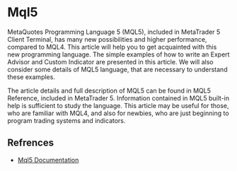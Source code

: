 # Mql5
MetaQuotes Programming Language 5 (MQL5), included in MetaTrader 5 Client Terminal, has many new possibilities and higher performance, compared to MQL4. This article will help you to get acquainted with this new programming language. The simple examples of how to write an Expert Advisor and Custom Indicator are presented in this article. We will also consider some details of MQL5 language, that are necessary to understand these examples.

The article details and full description of MQL5 can be found in MQL5 Reference, included in MetaTrader 5. Information contained in MQL5 built-in help is sufficient to study the language. This article may be useful for those, who are familiar with MQL4, and also for newbies, who are just beginning to program trading systems and indicators.



## Refrences
- [Mql5 Documentation](https://www.mql5.com/en/articles/35)
